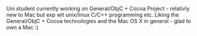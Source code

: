 Uni student currently working on General/ObjC + Cocoa Project - relativly new to Mac but exp wit unix/linux C/C++ programming etc. Liking the General/ObjC + Cocoa technologies and the Mac OS X in general - glad to own a Mac :)